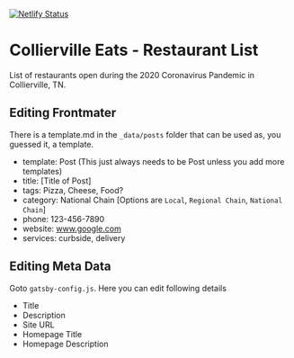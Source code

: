 [![Netlify Status](https://api.netlify.com/api/v1/badges/8ec719ad-c2f8-4529-b97d-e7561a9eaf33/deploy-status)](https://app.netlify.com/sites/delog-w3layouts/deploys)

# Collierville Eats - Restaurant List
List of restaurants open during the 2020 Coronavirus Pandemic in Collierville, TN.  

## Editing Frontmater
There is a template.md in the `_data/posts` folder that can be used as, you guessed it, a template.
* template: Post (This just always needs to be Post unless you add more templates)
* title: [Title of Post]
* tags: Pizza, Cheese, Food?
* category: National Chain [Options are `Local`, `Regional Chain`, `National Chain`]
* phone: 123-456-7890
* website: www.google.com
* services: curbside, delivery

## Editing Meta Data
Goto `gatsby-config.js`. Here you can edit following details
* Title
* Description
* Site URL
* Homepage Title
* Homepage Description
